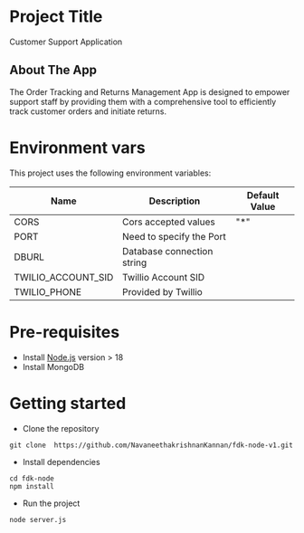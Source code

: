 # Project Title
Customer Support Application

## About The App
The Order Tracking and Returns Management App is designed to empower support staff by providing them with a comprehensive tool to efficiently track customer orders and initiate returns.

# Environment vars
This project uses the following environment variables:

| Name                          | Description                         | Default Value                                  |
| ----------------------------- | ------------------------------------| -----------------------------------------------|
|CORS           | Cors accepted values            | "*"      |
|PORT           |Need to specify the Port            |       |
|DBURL           | Database connection string            |       |
|TWILIO_ACCOUNT_SID           | Twillio Account SID             |       |
|TWILIO_PHONE           | Provided by Twillio            |       |


# Pre-requisites
- Install [Node.js](https://nodejs.org/en/) version > 18
- Install MongoDB

# Getting started
- Clone the repository
```
git clone  https://github.com/NavaneethakrishnanKannan/fdk-node-v1.git
```
- Install dependencies
```
cd fdk-node
npm install
```
- Run the project
```
node server.js
```